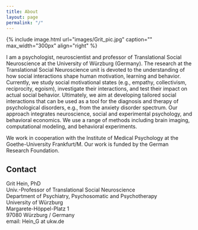 ```yaml
---
title: About
layout: page
permalink: "/"
---
```

{% include image.html url="images/Grit_pic.jpg" caption="" max_width="300px" align="right" %}

I am a psychologist, neuroscientist and professor of Translational Social Neuroscience at the University of Würzburg (Germany). The research at the Translational Social Neuroscience unit is devoted to the understanding of how social interactions shape human motivation, learning and behavior. Currently, we study social motivational states (e.g., empathy, collectivism, reciprocity, egoism), investigate their interactions, and test their impact on actual social behavior. Ultimately, we aim at developing tailored social interactions that can be used as a tool for the diagnosis and therapy of psychological disorders, e.g., from the anxiety disorder spectrum. Our approach integrates neuroscience, social and experimental psychology, and behavioral economics. We use a range of methods including brain imaging, computational modeling, and behavioral experiments.

We work in cooperation with the Institute of Medical Psychology at the Goethe-University Frankfurt/M. Our work is funded by the German Research Foundation.

## Contact

Grit Hein, PhD <br /> Univ.-Professor of Translational Social Neuroscience <br /> Department of Psychiatry, Psychosomatic and Psychotherapy <br /> University of Würzburg <br /> Margarete-Höppel-Platz 1 <br /> 97080 Würzburg  / Germany <br /> email: Hein_G at ukw.de